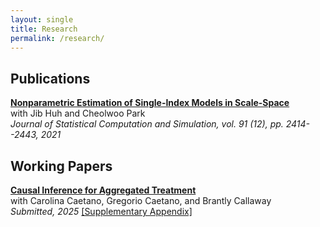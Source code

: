 ```yaml
---
layout: single
title: Research
permalink: /research/
---
```


## Publications

[**Nonparametric Estimation of Single-Index Models in Scale-Space**](https://www.tandfonline.com/doi/abs/10.1080/00949655.2021.1898610) <br /> with Jib Huh and Cheolwoo Park <br />
*Journal of Statistical Computation and Simulation, vol. 91 (12), pp. 2414--2443, 2021*

## Working Papers

[**Causal Inference for Aggregated Treatment**](\files/CCCD_2025.pdf) <br /> with Carolina Caetano, Gregorio Caetano, and Brantly Callaway <br /> 
*Submitted, 2025* [[Supplementary Appendix]](/files/CCCD_2025_Supplementary_Appendix.pdf)
